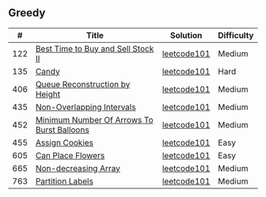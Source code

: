 ## Greedy

| # | Title  | Solution | Difficulty |
|---| -----  | -------- | ---------- |
|122|[Best Time to Buy and Sell Stock II](https://leetcode-cn.com/problems/best-time-to-buy-and-sell-stock-ii/)|[leetcode101](./best_time_to_buy_and_sell_stock_2)|Medium|
|135|[Candy](https://leetcode-cn.com/problems/candy/)|[leetcode101](./candy)|Hard|
|406|[Queue Reconstruction by Height](https://leetcode-cn.com/problems/queue-reconstruction-by-height/)|[leetcode101](./queue_reconstruction_by_height)|Medium|
|435|[Non-Overlapping Intervals](https://leetcode-cn.com/problems/non-overlapping-intervals/)|[leetcode101](./non_overlapping_intervals)|Medium|
|452|[Minimum Number Of Arrows To Burst Balloons](https://leetcode-cn.com/problems/minimum-number-of-arrows-to-burst-balloons/)|[leetcode101](./minimum_number_of_arrows_to_burst_balloons)|Medium|
|455|[Assign Cookies](https://leetcode-cn.com/problems/assign-cookies/)|[leetcode101](./assign_cookies)|Easy|
|605|[Can Place Flowers](https://leetcode-cn.com/problems/can-place-flowers/)|[leetcode101](./can_place_flowers)|Easy|
|665|[Non-decreasing Array](https://leetcode-cn.com/problems/non-decreasing-array/)|[leetcode101](./non_descreasing_array)|Medium|
|763|[Partition Labels](https://leetcode-cn.com/problems/partition-labels/)|[leetcode101](./partition_labels)|Medium|